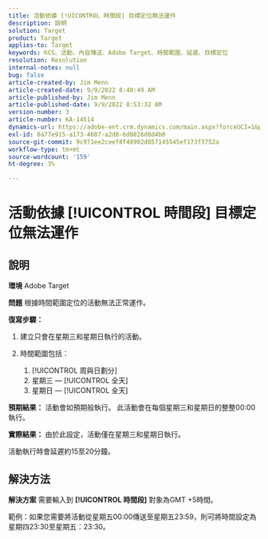 ```yaml
---
title: 活動依據 [!UICONTROL 時間段] 目標定位無法運作
description: 說明
solution: Target
product: Target
applies-to: Target
keywords: KCS、活動、內容傳送、Adobe Target、時間範圍、延遲、目標定位
resolution: Resolution
internal-notes: null
bug: false
article-created-by: Jim Menn
article-created-date: 9/9/2022 8:40:49 AM
article-published-by: Jim Menn
article-published-date: 9/9/2022 8:53:32 AM
version-number: 3
article-number: KA-14514
dynamics-url: https://adobe-ent.crm.dynamics.com/main.aspx?forceUCI=1&pagetype=entityrecord&etn=knowledgearticle&id=18e1a81a-1b30-ed11-9db1-0022480866ad
exl-id: 0a77e915-a173-4607-a2d8-6d8826d8d4b0
source-git-commit: 9c971ee2ceef8f48902d857145545ef173f3752a
workflow-type: tm+mt
source-wordcount: '159'
ht-degree: 3%

---
```


# 活動依據 [!UICONTROL 時間段] 目標定位無法運作

## 說明


<b>環境</b>
Adobe Target

<b>問題</b>
根據時間範圍定位的活動無法正常運作。

<b>復寫步驟：</b>

1. 建立只會在星期三和星期日執行的活動。
2. 時間範圍包括：

   1. [!UICONTROL 周與日劃分]
   2. 星期三 —  [!UICONTROL 全天]
   3. 星期日 —  [!UICONTROL 全天]




<b>預期結果：</b>
活動會如預期般執行。 此活動會在每個星期三和星期日的整整00:00執行。

<b>實際結果：</b>
由於此設定，活動僅在星期三和星期日執行。

活動執行時會延遲約15至20分鐘。


## 解決方法


<b>解決方案</b>
需要輸入到 <b>[!UICONTROL 時間段]</b> 對象為GMT +5時間。

範例：如果您需要將活動從星期五00:00傳送至星期五23:59，則可將時間設定為星期四23:30至星期五：23:30。
